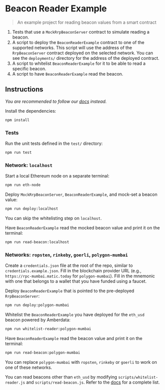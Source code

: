 # Beacon Reader Example

> An example project for reading beacon values from a smart contract

1. Tests that use a `MockRrpBeaconServer` contract to simulate reading a
   beacon.
2. A script to deploy the `BeaconReaderExample` contract to one of the supported
   networks. This script will use the address of the `RrpBeaconServer` contract
   deployed on the selected network. You can see the `deployments/` directory for
   the address of the deployed contract.
3. A script to whitelist `BeaconReaderExample` for it to be able to read a specific beacon.
4. A script to have `BeaconReaderExample` read the beacon.

## Instructions

_You are recommended to follow our [docs](https://docs.api3.org/beacon/v0.1/introduction/hackathon.html) instead._

Install the dependencies:

```sh
npm install
```

### Tests

Run the unit tests defined in the `test/` directory:

```sh
npm run test
```

### Network: `localhost`

Start a local Ethereum node on a separate terminal:

```sh
npm run eth-node
```

Deploy `MockRrpBeaconServer`, `BeaconReaderExample`, and mock-set a beacon value:

```sh
npm run deploy:localhost
```

You can skip the whitelisting step on `localhost`. 

Have `BeaconReaderExample` read the mocked beacon value and print it on the terminal:

```sh
npm run read-beacon:localhost
```

### Networks: `ropsten`, `rinkeby`, `goerli`, `polygon-mumbai`

Create a `credentials.json` file at the root of the repo, similar to `credentials.example.json`.
Fill in the blockchain provider URL (e.g., `https://rpc-mumbai.matic.today` for `polygon-mumbai`).
Fill in the mnemonic with one that belongs to a wallet that you have funded using a faucet.

Deploy `BeaconReaderExample` that is pointed to the pre-deployed `RrpBeaconServer`:

```sh
npm run deploy:polygon-mumbai
```

Whitelist the `BeaconReaderExample` you have deployed for the `eth_usd` beacon powered by Amberdata:

```sh
npm run whitelist-reader:polygon-mumbai
```

Have `BeaconReaderExample` read the beacon value and print it on the terminal:

```sh
npm run read-beacon:polygon-mumbai
```

You can replace `polygon-mumbai` with `ropsten`, `rinkeby` or `goerli` to work on one of these networks.

You can read beacons other than `eth_usd` by modifying `scripts/whitelist-reader.js` and `scripts/read-beacon.js`.
Refer to the [docs](https://docs.api3.org/beacon/v0.1/reference/beacon-ids.html) for a complete list.
